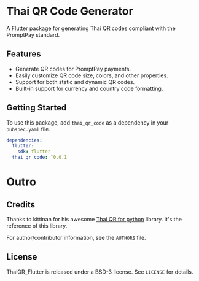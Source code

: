 <!--
This README describes the package. If you publish this package to pub.dev,
this README's contents appear on the landing page for your package.

For information about how to write a good package README, see the guide for
[writing package pages](https://dart.dev/guides/libraries/writing-package-pages).

For general information about developing packages, see the Dart guide for
[creating packages](https://dart.dev/guides/libraries/create-library-packages)
and the Flutter guide for
[developing packages and plugins](https://flutter.dev/developing-packages).
-->

# Thai QR Code Generator

A Flutter package for generating Thai QR codes compliant with the PromptPay standard.

## Features

- Generate QR codes for PromptPay payments.
- Easily customize QR code size, colors, and other properties.
- Support for both static and dynamic QR codes.
- Built-in support for currency and country code formatting.

## Getting Started

To use this package, add `thai_qr_code` as a dependency in your `pubspec.yaml` file.

```yaml
dependencies:
  flutter:
    sdk: flutter
  thai_qr_code: ^0.0.1
```

# Outro
## Credits
Thanks to kittinan for his awesome [Thai QR for python]([https://github.com/kevmoo/qr.dart](https://github.com/kittinan/thai-qr-payment)) library. It's the reference of this library.

For author/contributor information, see the `AUTHORS` file.

## License

ThaiQR_Flutter is released under a BSD-3 license. See `LICENSE` for details.

